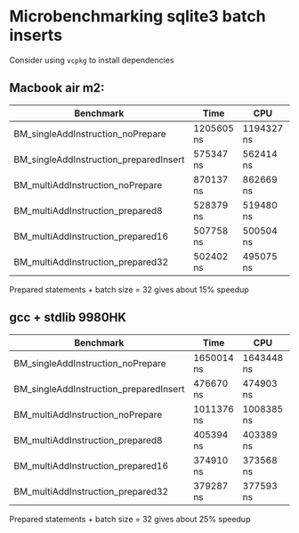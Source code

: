 # Microbenchmarking sqlite3 batch inserts

Consider using `vcpkg` to install dependencies

## Macbook air m2:

| Benchmark                              | Time       | CPU        | Iterations |
|----------------------------------------|------------|------------|------------|
| BM_singleAddInstruction_noPrepare      | 1205605 ns | 1194327 ns | 523        |
| BM_singleAddInstruction_preparedInsert | 575347 ns  | 562414 ns  | 1255       |
| BM_multiAddInstruction_noPrepare       | 870137 ns  | 862669 ns  | 801        |
| BM_multiAddInstruction_prepared8       | 528379 ns  | 519480 ns  | 1343       |
| BM_multiAddInstruction_prepared16      | 507758 ns  | 500504 ns  | 1000       |
| BM_multiAddInstruction_prepared32      | 502402 ns  | 495075 ns  | 1417       |

Prepared statements + batch size = 32 gives about 15% speedup

## gcc + stdlib 9980HK 

| Benchmark                              | Time       | CPU        | Iterations |
|----------------------------------------|------------|------------|------------|
| BM_singleAddInstruction_noPrepare      | 1650014 ns | 1643448 ns | 456        |
| BM_singleAddInstruction_preparedInsert | 476670 ns  | 474903 ns  | 1477       |
| BM_multiAddInstruction_noPrepare       | 1011376 ns | 1008385 ns | 697        |
| BM_multiAddInstruction_prepared8       | 405394 ns  | 403389 ns  | 1735       |
| BM_multiAddInstruction_prepared16      | 374910 ns  | 373568 ns  | 1874       |
| BM_multiAddInstruction_prepared32      | 379287 ns  | 377593 ns  | 1849       |

Prepared statements + batch size = 32 gives about 25% speedup